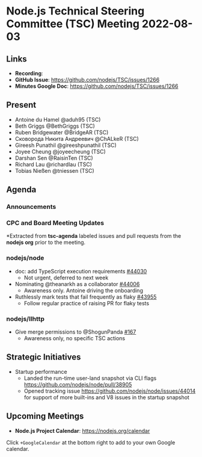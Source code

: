 # Node.js Technical Steering Committee (TSC) Meeting 2022-08-03

## Links

* **Recording**: <Not recorded>
* **GitHub Issue**: <https://github.com/nodejs/TSC/issues/1266>
* **Minutes Google Doc**: <https://github.com/nodejs/TSC/issues/1266>

## Present

* Antoine du Hamel @aduh95 (TSC)
* Beth Griggs @BethGriggs (TSC)
* Ruben Bridgewater @BridgeAR (TSC)
* Сковорода Никита Андреевич @ChALkeR (TSC)
* Gireesh Punathil @gireeshpunathil (TSC)
* Joyee Cheung @joyeecheung (TSC)
* Darshan Sen @RaisinTen (TSC)
* Richard Lau @richardlau (TSC)
* Tobias Nießen @tniessen (TSC)

## Agenda

### Announcements

### CPC and Board Meeting Updates

*Extracted from **tsc-agenda** labeled issues and pull requests from the **nodejs org** prior to the meeting.

### nodejs/node

* doc: add TypeScript execution requirements [#44030](https://github.com/nodejs/node/pull/44030)
  * Not urgent, deferred to next week
* Nominating @theanarkh as a collaborator [#44006](https://github.com/nodejs/node/issues/44006)
  * Awareness only. Antoine driving the onboarding
* Ruthlessly mark tests that fail frequently as flaky
[#43955](https://github.com/nodejs/node/issues/43955)
   * Follow regular practice of raising PR for flaky tests

### nodejs/llhttp

* Give merge permissions to @ShogunPanda [#167](https://github.com/nodejs/llhttp/issues/167)
  * Awareness only, no specific TSC actions

## Strategic Initiatives

* Startup performance
  * Landed the run-time user-land snapshot via CLI flags <https://github.com/nodejs/node/pull/38905>
  * Opened tracking issue <https://github.com/nodejs/node/issues/44014> for support of more built-ins and V8 issues in the startup snapshot

## Upcoming Meetings

* **Node.js Project Calendar**: <https://nodejs.org/calendar>

Click `+GoogleCalendar` at the bottom right to add to your own Google calendar.

